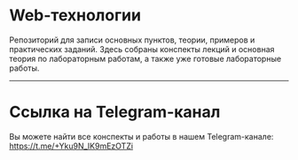 # Web-технологии

Репозиторий для записи основных пунктов, теории, примеров и практических заданий.  Здесь собраны конспекты лекций и основная теория по лабораторным работам, а также уже готовые лабораторные работы.
___________________________________________________________________________________________________________


# Ссылка на Telegram-канал

Вы можете найти все конспекты и работы в нашем Telegram-канале: https://t.me/+Yku9N_IK9mEzOTZi

